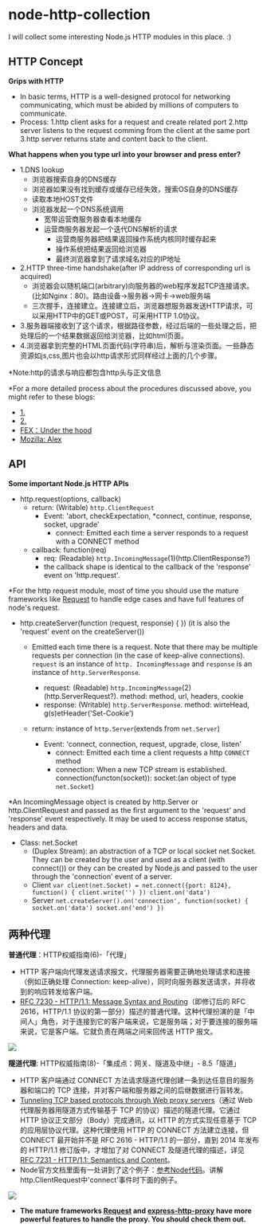 # node-http-collection
I will collect some interesting Node.js HTTP modules in this place. :)


## HTTP Concept
**Grips with HTTP**
- In basic terms, HTTP is a well-designed protocol for networking communicating, which must be abided by millions of computers to communicate. 
- Process: 1.http client asks for a request and create related port 2.http server listens to the request comming from the client at the same port 3.http server returns state and content back to the client.

**What happens when you type url into your browser and press enter?**
- 1.DNS lookup
	- 浏览器搜索自身的DNS缓存
	- 浏览器如果没有找到缓存或缓存已经失效，搜索OS自身的DNS缓存
	- 读取本地HOST文件
	- 浏览器发起一个DNS系统调用
		- 宽带运营商服务器查看本地缓存
		- 运营商服务器发起一个迭代DNS解析的请求
			- 运营商服务器把结果返回操作系统内核同时缓存起来
			- 操作系统把结果返回给浏览器
			- 最终浏览器拿到了请求域名对应的IP地址
- 2.HTTP three-time handshake(after IP address of corresponding url is acquired)
	- 浏览器会以随机端口(arbitrary)向服务器的web程序发起TCP连接请求。(比如Nginx：80)。路由设备->服务器->网卡->web服务端
	- 三次握手，连接建立。连接建立后，浏览器想服务器发送HTTP请求，可以采用HTTP中的GET或POST，可采用HTTP 1.0协议。
- 3.服务器端接收到了这个请求，根据路径参数，经过后端的一些处理之后，把处理后的一个结果数据返回给浏览器，比如html页面。
- 4.浏览器拿到完整的HTML页面代码(字符串)后，解析与渲染页面。一些静态资源如js,css,图片也会以http请求形式同样经过上面的几个步骤。

*Note:http的请求与响应都包含http头与正文信息

*For a more detailed process about the procedures discussed above, you might refer to these blogs:
- [1.](https://my.oschina.net/xianggao/blog/667621)
- [2.](http://www.qixing318.com/article/the-http-protocol-handling-process.html)
- [FEX：Under the hood](http://fex.baidu.com/blog/2014/05/what-happen/)
- [Mozilla: Alex](https://github.com/alex/what-happens-when)

## API
**Some important Node.js HTTP APIs**

- http.request(options, callback)
	- return: (Writable) `http.ClientRequest`
		- Event: 'abort, checkExpectation, *connect, continue, response, socket, upgrade'
			- connect: Emitted each time a server responds to a request with a CONNECT method
	- callback: function(req)
		- req: (Readable) `http.IncomingMessage`(1)(http.ClientResponse?)
		- the callback shape is identical to the callback of the 'response' event on 'http.request'. 

*For the http request module, most of time you should use the mature frameworks like [Request](https://github.com/request/request) to handle edge cases and have full features of node's request.

- http.createServer(function (request, response) { })  (it is also the 'request' event on the createServer())
	- Emitted each time there is a request. Note that there may be multiple requests per connection (in the case of keep-alive connections). `request` is an instance of `http. IncomingMessage` and `response` is an instance of `http.ServerResponse`.
		- request: (Readable) `http.IncomingMessage`(2)(http.ServerRequest?). method: method, url, headers, cookie
		- response: (Writable) `http.ServerResponse`. method: wirteHead, g(s)etHeader('Set-Cookie')

	- return: instance of `http.Server`(extends from `net.Server`) 
		- Event: 'connect, connection, request, upgrade, close, listen'
			- connect: Emitted each time a client requests a http `CONNECT` method
			- connection: When a new TCP stream is established. connection(functon(socket)): socket:(an object of type `net.Socket`)


*An IncomingMessage object is created by http.Server or http.ClientRequest and passed as the first argument to the 'request' and 'response' event respectively. It may be used to access response status, headers and data.

- Class: net.Socket
	- (Duplex Stream): an abstraction of a TCP or local socket net.Socket.
They can be created by the user and used as a client (with connect()) or they can be created by Node.js and passed to the user through the 'connection' event of a server.
	- Client
	``
	var client(net.Socket) = net.connect({port: 8124}, function() {
		client.write('')
	})
	client.on('data')
	``
	- Server
	``
	net.createServer().on('connection', function(socket) {
		socket.on('data')
		socket.on('end')
	})
	``


## 两种代理
**普通代理**：HTTP权威指南(6)-「代理」

- HTTP 客户端向代理发送请求报文，代理服务器需要正确地处理请求和连接（例如正确处理 Connection: keep-alive），同时向服务器发送请求，并将收到的响应转发给客户端。
- [RFC 7230 - HTTP/1.1: Message Syntax and Routing](http://tools.ietf.org/html/rfc7230)（即修订后的 RFC 2616，HTTP/1.1 协议的第一部分）描述的普通代理。这种代理扮演的是「中间人」角色，对于连接到它的客户端来说，它是服务端；对于要连接的服务端来说，它是客户端。它就负责在两端之间来回传送 HTTP 报文。

![](https://st.imququ.com/i/webp/static/uploads/2015/11/web_proxy.png.webp)


**隧道代理**: HTTP权威指南(8)-「集成点：网关、隧道及中继」- 8.5「隧道」

- HTTP 客户端通过 CONNECT 方法请求隧道代理创建一条到达任意目的服务器和端口的 TCP 连接，并对客户端和服务器之间的后继数据进行盲转发。
- [Tunneling TCP based protocols through Web proxy servers](https://tools.ietf.org/html/draft-luotonen-web-proxy-tunneling-01)（通过 Web 代理服务器用隧道方式传输基于 TCP 的协议）描述的隧道代理。它通过 HTTP 协议正文部分（Body）完成通讯，以 HTTP 的方式实现任意基于 TCP 的应用层协议代理。这种代理使用 HTTP 的 CONNECT 方法建立连接，但 CONNECT 最开始并不是 RFC 2616 - HTTP/1.1 的一部分，直到 2014 年发布的 HTTP/1.1 修订版中，才增加了对 CONNECT 及隧道代理的描述，详见 [RFC 7231 - HTTP/1.1: Semantics and Content](https://tools.ietf.org/html/rfc7231#section-4.3.6)。
- Node官方文档里面有一处讲到了这个例子：[参考Node代码](https://nodejs.org/docs/latest-v5.x/api/http.html#http_event_connect)。讲解http.ClientRequest中'connect'事件时下面的例子。

![](https://st.imququ.com/i/webp/static/uploads/2015/11/web_tunnel.png.webp)


- **The mature frameworks [Request](https://github.com/request/request#proxies) and [express-http-proxy](https://github.com/villadora/express-http-proxy) have more powerful features to handle the proxy.  You should check them out.**


